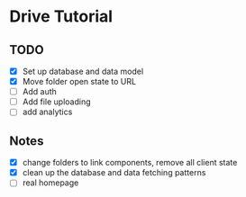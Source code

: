 # Drive Tutorial

## TODO

- [x] Set up database and data model
- [x] Move folder open state to URL
- [ ] Add auth
- [ ] Add file uploading
- [ ] add analytics

## Notes

- [x] change folders to link components, remove all client state
- [x] clean up the database and data fetching patterns
- [ ] real homepage
